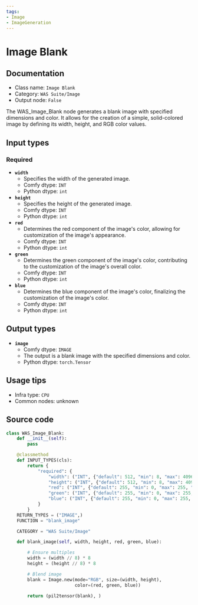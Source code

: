 ```yaml
---
tags:
- Image
- ImageGeneration
---
```


# Image Blank
## Documentation
- Class name: `Image Blank`
- Category: `WAS Suite/Image`
- Output node: `False`

The WAS_Image_Blank node generates a blank image with specified dimensions and color. It allows for the creation of a simple, solid-colored image by defining its width, height, and RGB color values.
## Input types
### Required
- **`width`**
    - Specifies the width of the generated image.
    - Comfy dtype: `INT`
    - Python dtype: `int`
- **`height`**
    - Specifies the height of the generated image.
    - Comfy dtype: `INT`
    - Python dtype: `int`
- **`red`**
    - Determines the red component of the image's color, allowing for customization of the image's appearance.
    - Comfy dtype: `INT`
    - Python dtype: `int`
- **`green`**
    - Determines the green component of the image's color, contributing to the customization of the image's overall color.
    - Comfy dtype: `INT`
    - Python dtype: `int`
- **`blue`**
    - Determines the blue component of the image's color, finalizing the customization of the image's color.
    - Comfy dtype: `INT`
    - Python dtype: `int`
## Output types
- **`image`**
    - Comfy dtype: `IMAGE`
    - The output is a blank image with the specified dimensions and color.
    - Python dtype: `torch.Tensor`
## Usage tips
- Infra type: `CPU`
- Common nodes: unknown


## Source code
```python
class WAS_Image_Blank:
    def __init__(self):
        pass

    @classmethod
    def INPUT_TYPES(cls):
        return {
            "required": {
                "width": ("INT", {"default": 512, "min": 8, "max": 4096, "step": 1}),
                "height": ("INT", {"default": 512, "min": 8, "max": 4096, "step": 1}),
                "red": ("INT", {"default": 255, "min": 0, "max": 255, "step": 1}),
                "green": ("INT", {"default": 255, "min": 0, "max": 255, "step": 1}),
                "blue": ("INT", {"default": 255, "min": 0, "max": 255, "step": 1}),
            }
        }
    RETURN_TYPES = ("IMAGE",)
    FUNCTION = "blank_image"

    CATEGORY = "WAS Suite/Image"

    def blank_image(self, width, height, red, green, blue):

        # Ensure multiples
        width = (width // 8) * 8
        height = (height // 8) * 8

        # Blend image
        blank = Image.new(mode="RGB", size=(width, height),
                          color=(red, green, blue))

        return (pil2tensor(blank), )

```
